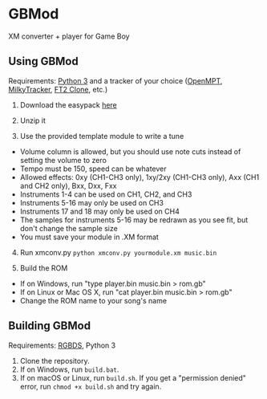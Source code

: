# GBMod
XM converter + player for Game Boy

## Using GBMod
Requirements: [Python 3](https://www.python.org/) and a tracker of your choice ([OpenMPT](https://openmpt.org/), [MilkyTracker](https://milkytracker.org/), [FT2 Clone](https://16-bits.org/ft2.php), etc.)

1. Download the easypack [here](http://devnet.sonicgamesdimension.net/GBMod-Easypack.zip)

2. Unzip it

3. Use the provided template module to write a tune
  - Volume column is allowed, but you should use note cuts instead of setting the volume to zero
  - Tempo must be 150, speed can be whatever
  - Allowed effects: 0xy (CH1-CH3 only), 1xy/2xy (CH1-CH3 only), Axx (CH1 and CH2 only), Bxx, Dxx, Fxx
  - Instruments 1-4 can be used on CH1, CH2, and CH3
  - Instruments 5-16 may only be used on CH3
  - Instruments 17 and 18 may only be used on CH4
  - The samples for instruments 5-16 may be redrawn as you see fit, but don't change the sample size
  - You must save your module in .XM format

4. Run xmconv.py
`python xmconv.py yourmodule.xm music.bin`

5. Build the ROM
  - If on Windows, run "type player.bin music.bin > rom.gb"
  - If on Linux or Mac OS X, run "cat player.bin music.bin > rom.gb"
  - Change the ROM name to your song's name

## Building GBMod
Requirements: [RGBDS](https://github.com/gbdev/rgbds), Python 3

1. Clone the repository.
2. If on Windows, run `build.bat`.
3. If on macOS or Linux, run `build.sh`. If you get a "permission denied" error, run `chmod +x build.sh` and try again.
